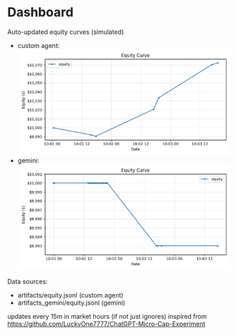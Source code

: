 # Dashboard

Auto-updated equity curves (simulated)

- custom agent: ![Equity Curve](artifacts/equity.png?v=bd51ace)
- gemini: ![Equity Curve (Gemini)](artifacts_gemini/equity.png?v=bd51ace)

Data sources:
- artifacts/equity.jsonl (custom agent)
- artifacts_gemini/equity.jsonl (gemini)

updates every 15m in market hours (if not just ignores)
inspired from https://github.com/LuckyOne7777/ChatGPT-Micro-Cap-Experiment